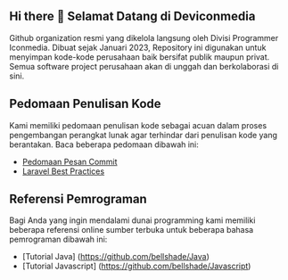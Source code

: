 ## Hi there 👋 Selamat Datang di Deviconmedia

Github organization resmi yang dikelola langsung oleh Divisi Programmer Iconmedia. Dibuat sejak Januari 2023, Repository ini digunakan untuk menyimpan kode-kode perusahaan baik bersifat publik maupun privat. Semua software project perusahaan akan di unggah dan berkolaborasi di sini.

## Pedomaan Penulisan Kode

Kami memiliki pedomaan penulisan kode sebagai acuan dalam proses pengembangan perangkat lunak agar terhindar dari penulisan kode yang berantakan. Baca beberapa pedomaan dibawah ini:

- [Pedomaan Pesan Commit](https://gist.github.com/efronpaduansi/258cd9c966f5d4ff563039ddbdc6e241)
- [Laravel Best Practices](https://gist.github.com/efronpaduansi/ec50991ea3872031390b03e6d54dc5d5)

## Referensi Pemrograman

Bagi Anda yang ingin mendalami dunai programming kami memiliki beberapa referensi online sumber terbuka untuk beberapa bahasa pemrograman dibawah ini:

- [Tutorial Java] (https://github.com/bellshade/Java)
- [Tutorial Javascript] (https://github.com/bellshade/Javascript)
